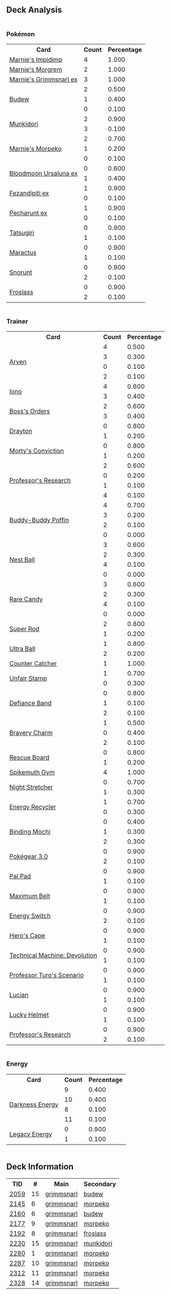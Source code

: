 
## Deck Analysis

<div style="display: flex; flex-wrap: wrap;">
<div style="flex: 1; margin-right: 10px;">
<h3>Pokémon</h3><table><tr><th>Card</th><th>Count</th><th>Percentage</th></tr><tr><td rowspan='1'><a href='https://limitlesstcg.com/cards/jp/SVOM/5?translate=en'>Marnie's Impidimp</a></td><td>4</td><td>1.000</td></tr><tr><td rowspan='1'><a href='https://limitlesstcg.com/cards/jp/SVOM/6?translate=en'>Marnie's Morgrem</a></td><td>2</td><td>1.000</td></tr><tr><td rowspan='1'><a href='https://limitlesstcg.com/cards/jp/SVOM/7?translate=en'>Marnie's Grimmsnarl ex</a></td><td>3</td><td>1.000</td></tr><tr><td rowspan='3'><a href='https://limitlesstcg.com/cards/PRE/4'>Budew</a></td><td>2</td><td>0.500</td></tr><tr><td>1</td><td>0.400</td></tr><tr><td>0</td><td>0.100</td></tr><tr><td rowspan='2'><a href='https://limitlesstcg.com/cards/TWM/95'>Munkidori</a></td><td>2</td><td>0.900</td></tr><tr><td>3</td><td>0.100</td></tr><tr><td rowspan='3'><a href='https://limitlesstcg.com/cards/jp/SVOM/20?translate=en'>Marnie's Morpeko</a></td><td>2</td><td>0.700</td></tr><tr><td>1</td><td>0.200</td></tr><tr><td>0</td><td>0.100</td></tr><tr><td rowspan='2'><a href='https://limitlesstcg.com/cards/TWM/141'>Bloodmoon Ursaluna ex</a></td><td>0</td><td>0.600</td></tr><tr><td>1</td><td>0.400</td></tr><tr><td rowspan='2'><a href='https://limitlesstcg.com/cards/SFA/38'>Fezandipiti ex</a></td><td>1</td><td>0.900</td></tr><tr><td>0</td><td>0.100</td></tr><tr><td rowspan='2'><a href='https://limitlesstcg.com/cards/SFA/39'>Pecharunt ex</a></td><td>1</td><td>0.900</td></tr><tr><td>0</td><td>0.100</td></tr><tr><td rowspan='2'><a href='https://limitlesstcg.com/cards/TWM/131'>Tatsugiri</a></td><td>0</td><td>0.900</td></tr><tr><td>1</td><td>0.100</td></tr><tr><td rowspan='2'><a href='https://limitlesstcg.com/cards/jp/SV9/6?translate=en'>Maractus</a></td><td>0</td><td>0.900</td></tr><tr><td>1</td><td>0.100</td></tr><tr><td rowspan='2'><a href='https://limitlesstcg.com/cards/TWM/51'>Snorunt</a></td><td>0</td><td>0.900</td></tr><tr><td>2</td><td>0.100</td></tr><tr><td rowspan='2'><a href='https://limitlesstcg.com/cards/TWM/53'>Froslass</a></td><td>0</td><td>0.900</td></tr><tr><td>2</td><td>0.100</td></tr></table>
</div><div style='flex: 1; margin-right: 10px;'><h3>Trainer</h3><table><tr><th>Card</th><th>Count</th><th>Percentage</th></tr><tr><td rowspan='4'><a href='https://limitlesstcg.com/cards/OBF/186'>Arven</a></td><td>4</td><td>0.500</td></tr><tr><td>3</td><td>0.300</td></tr><tr><td>0</td><td>0.100</td></tr><tr><td>2</td><td>0.100</td></tr><tr><td rowspan='2'><a href='https://limitlesstcg.com/cards/PAL/185'>Iono</a></td><td>4</td><td>0.600</td></tr><tr><td>3</td><td>0.400</td></tr><tr><td rowspan='2'><a href='https://limitlesstcg.com/cards/PAL/172'>Boss's Orders</a></td><td>2</td><td>0.600</td></tr><tr><td>3</td><td>0.400</td></tr><tr><td rowspan='2'><a href='https://limitlesstcg.com/cards/SSP/174'>Drayton</a></td><td>0</td><td>0.800</td></tr><tr><td>1</td><td>0.200</td></tr><tr><td rowspan='2'><a href='https://limitlesstcg.com/cards/TEF/155'>Morty's Conviction</a></td><td>0</td><td>0.800</td></tr><tr><td>1</td><td>0.200</td></tr><tr><td rowspan='4'><a href='https://limitlesstcg.com/cards/SVI/189'>Professor's Research</a></td><td>2</td><td>0.600</td></tr><tr><td>0</td><td>0.200</td></tr><tr><td>1</td><td>0.100</td></tr><tr><td>4</td><td>0.100</td></tr><tr><td rowspan='4'><a href='https://limitlesstcg.com/cards/TEF/144'>Buddy-Buddy Poffin</a></td><td>4</td><td>0.700</td></tr><tr><td>3</td><td>0.200</td></tr><tr><td>2</td><td>0.100</td></tr><tr><td>0</td><td>0.000</td></tr><tr><td rowspan='4'><a href='https://limitlesstcg.com/cards/SVI/181'>Nest Ball</a></td><td>3</td><td>0.600</td></tr><tr><td>2</td><td>0.300</td></tr><tr><td>4</td><td>0.100</td></tr><tr><td>0</td><td>0.000</td></tr><tr><td rowspan='4'><a href='https://limitlesstcg.com/cards/SVI/191'>Rare Candy</a></td><td>3</td><td>0.600</td></tr><tr><td>2</td><td>0.300</td></tr><tr><td>4</td><td>0.100</td></tr><tr><td>0</td><td>0.000</td></tr><tr><td rowspan='2'><a href='https://limitlesstcg.com/cards/PAL/188'>Super Rod</a></td><td>2</td><td>0.800</td></tr><tr><td>1</td><td>0.200</td></tr><tr><td rowspan='2'><a href='https://limitlesstcg.com/cards/SVI/196'>Ultra Ball</a></td><td>1</td><td>0.800</td></tr><tr><td>2</td><td>0.200</td></tr><tr><td rowspan='1'><a href='https://limitlesstcg.com/cards/PAR/160'>Counter Catcher</a></td><td>1</td><td>1.000</td></tr><tr><td rowspan='2'><a href='https://limitlesstcg.com/cards/TWM/165'>Unfair Stamp</a></td><td>1</td><td>0.700</td></tr><tr><td>0</td><td>0.300</td></tr><tr><td rowspan='3'><a href='https://limitlesstcg.com/cards/SVI/169'>Defiance Band</a></td><td>0</td><td>0.800</td></tr><tr><td>1</td><td>0.100</td></tr><tr><td>2</td><td>0.100</td></tr><tr><td rowspan='3'><a href='https://limitlesstcg.com/cards/PAL/173'>Bravery Charm</a></td><td>1</td><td>0.500</td></tr><tr><td>0</td><td>0.400</td></tr><tr><td>2</td><td>0.100</td></tr><tr><td rowspan='2'><a href='https://limitlesstcg.com/cards/TEF/159'>Rescue Board</a></td><td>0</td><td>0.800</td></tr><tr><td>1</td><td>0.200</td></tr><tr><td rowspan='1'><a href='https://limitlesstcg.com/cards/jp/SVOM/19?translate=en'>Spikemuth Gym</a></td><td>4</td><td>1.000</td></tr><tr><td rowspan='2'><a href='https://limitlesstcg.com/cards/SFA/61'>Night Stretcher</a></td><td>0</td><td>0.700</td></tr><tr><td>1</td><td>0.300</td></tr><tr><td rowspan='2'><a href='https://limitlesstcg.com/cards/BST/124'>Energy Recycler</a></td><td>1</td><td>0.700</td></tr><tr><td>0</td><td>0.300</td></tr><tr><td rowspan='3'><a href='https://limitlesstcg.com/cards/PRE/95'>Binding Mochi</a></td><td>0</td><td>0.400</td></tr><tr><td>1</td><td>0.300</td></tr><tr><td>2</td><td>0.300</td></tr><tr><td rowspan='2'><a href='https://limitlesstcg.com/cards/SVI/186'>Pokégear 3.0</a></td><td>0</td><td>0.900</td></tr><tr><td>2</td><td>0.100</td></tr><tr><td rowspan='2'><a href='https://limitlesstcg.com/cards/SVI/182'>Pal Pad</a></td><td>0</td><td>0.900</td></tr><tr><td>1</td><td>0.100</td></tr><tr><td rowspan='2'><a href='https://limitlesstcg.com/cards/TEF/154'>Maximum Belt</a></td><td>0</td><td>0.900</td></tr><tr><td>1</td><td>0.100</td></tr><tr><td rowspan='2'><a href='https://limitlesstcg.com/cards/SVI/173'>Energy Switch</a></td><td>0</td><td>0.900</td></tr><tr><td>2</td><td>0.100</td></tr><tr><td rowspan='2'><a href='https://limitlesstcg.com/cards/TEF/152'>Hero's Cape</a></td><td>0</td><td>0.900</td></tr><tr><td>1</td><td>0.100</td></tr><tr><td rowspan='2'><a href='https://limitlesstcg.com/cards/PAR/177'>Technical Machine: Devolution</a></td><td>0</td><td>0.900</td></tr><tr><td>1</td><td>0.100</td></tr><tr><td rowspan='2'><a href='https://limitlesstcg.com/cards/PAR/171'>Professor Turo's Scenario</a></td><td>0</td><td>0.900</td></tr><tr><td>1</td><td>0.100</td></tr><tr><td rowspan='2'><a href='https://limitlesstcg.com/cards/TWM/157'>Lucian</a></td><td>0</td><td>0.900</td></tr><tr><td>1</td><td>0.100</td></tr><tr><td rowspan='2'><a href='https://limitlesstcg.com/cards/TWM/158'>Lucky Helmet</a></td><td>0</td><td>0.900</td></tr><tr><td>1</td><td>0.100</td></tr><tr><td rowspan='2'><a href='https://limitlesstcg.com/cards/JTG/155'>Professor's Research</a></td><td>0</td><td>0.900</td></tr><tr><td>2</td><td>0.100</td></tr></table>
</div><div style='flex: 1; margin-right: 10px;'><h3>Energy</h3><table><tr><th>Card</th><th>Count</th><th>Percentage</th></tr><tr><td rowspan='4'><a href='https://limitlesstcg.com/cards/SVE/15'>Darkness Energy</a></td><td>9</td><td>0.400</td></tr><tr><td>10</td><td>0.400</td></tr><tr><td>8</td><td>0.100</td></tr><tr><td>11</td><td>0.100</td></tr><tr><td rowspan='2'><a href='https://limitlesstcg.com/cards/TWM/167'>Legacy Energy</a></td><td>0</td><td>0.900</td></tr><tr><td>1</td><td>0.100</td></tr></table>
</div></div>

## Deck Information

<table>
<tr><th>TID</th><th>#</th><th>Main</th><th>Secondary</th></tr>
<tr><td><a href='https://limitlesstcg.com/tournaments/jp/2059'>2059</a></td><td>15</td><td><a href='https://limitlesstcg.com/decks/list/jp/30768'>grimmsnarl</a></td><td><a href='https://limitlesstcg.com/decks/list/jp/30768'>budew</a></td></tr><tr><td><a href='https://limitlesstcg.com/tournaments/jp/2145'>2145</a></td><td>6</td><td><a href='https://limitlesstcg.com/decks/list/jp/32099'>grimmsnarl</a></td><td><a href='https://limitlesstcg.com/decks/list/jp/32099'>morpeko</a></td></tr><tr><td><a href='https://limitlesstcg.com/tournaments/jp/2160'>2160</a></td><td>6</td><td><a href='https://limitlesstcg.com/decks/list/jp/32335'>grimmsnarl</a></td><td><a href='https://limitlesstcg.com/decks/list/jp/32335'>budew</a></td></tr><tr><td><a href='https://limitlesstcg.com/tournaments/jp/2177'>2177</a></td><td>9</td><td><a href='https://limitlesstcg.com/decks/list/jp/32589'>grimmsnarl</a></td><td><a href='https://limitlesstcg.com/decks/list/jp/32589'>morpeko</a></td></tr><tr><td><a href='https://limitlesstcg.com/tournaments/jp/2192'>2192</a></td><td>8</td><td><a href='https://limitlesstcg.com/decks/list/jp/32818'>grimmsnarl</a></td><td><a href='https://limitlesstcg.com/decks/list/jp/32818'>froslass</a></td></tr><tr><td><a href='https://limitlesstcg.com/tournaments/jp/2230'>2230</a></td><td>15</td><td><a href='https://limitlesstcg.com/decks/list/jp/33425'>grimmsnarl</a></td><td><a href='https://limitlesstcg.com/decks/list/jp/33425'>munkidori</a></td></tr><tr><td><a href='https://limitlesstcg.com/tournaments/jp/2280'>2280</a></td><td>1</td><td><a href='https://limitlesstcg.com/decks/list/jp/34163'>grimmsnarl</a></td><td><a href='https://limitlesstcg.com/decks/list/jp/34163'>morpeko</a></td></tr><tr><td><a href='https://limitlesstcg.com/tournaments/jp/2287'>2287</a></td><td>10</td><td><a href='https://limitlesstcg.com/decks/list/jp/34282'>grimmsnarl</a></td><td><a href='https://limitlesstcg.com/decks/list/jp/34282'>morpeko</a></td></tr><tr><td><a href='https://limitlesstcg.com/tournaments/jp/2312'>2312</a></td><td>11</td><td><a href='https://limitlesstcg.com/decks/list/jp/34678'>grimmsnarl</a></td><td><a href='https://limitlesstcg.com/decks/list/jp/34678'>morpeko</a></td></tr><tr><td><a href='https://limitlesstcg.com/tournaments/jp/2328'>2328</a></td><td>14</td><td><a href='https://limitlesstcg.com/decks/list/jp/34934'>grimmsnarl</a></td><td><a href='https://limitlesstcg.com/decks/list/jp/34934'>morpeko</a></td></tr></table>